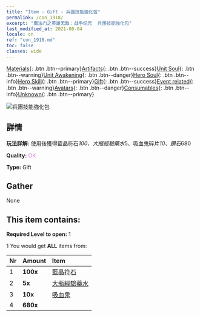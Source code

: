 ```yaml
---
title: "Item - Gift - 兵團技能強化包"
permalink: /con_1918/
excerpt: "魔法门之英雄无敌：战争纪元  兵團技能強化包"
last_modified_at: 2021-08-04
locale: cn
ref: "con_1918.md"
toc: false
classes: wide
---
```

 [Materials](/ItemsCN/){: .btn .btn--primary}[Artifacts](/ItemsCN/Artifacts/){: .btn .btn--success}[Unit Soul](/ItemsCN/UnitSoul/){: .btn .btn--warning}[Unit Awakening](/ItemsCN/UnitAwakening/){: .btn .btn--danger}[Hero Soul](/ItemsCN/HeroSoul/){: .btn .btn--info}[Hero Skill](/ItemsCN/HeroSkill/){: .btn .btn--primary}[Gift](/ItemsCN/Gift/){: .btn .btn--success}[Event related](/ItemsCN/Events/){: .btn .btn--warning}[Avatars](/ItemsCN/Avatars/){: .btn .btn--danger}[Consumables](/ItemsCN/Consumables/){: .btn .btn--info}[Unknown](/ItemsCN/Unknown/){: .btn .btn--primary}

 ![兵團技能強化包](/images/t/i_907541.png)

## 詳情
 **玩法詳解:** 使用後獲得藍晶符石*100、大瓶經驗藥水*5、吸血鬼碎片*10、鑽石*680

 **Quality:** <span style="color: #DA70D6">OK</span>

 **Type:** Gift

## Gather

  None

## This item contains:

 **Required Level to open:** 1

 1 You would get **ALL** items  from:

  | Nr | Amount |     Item    |
  |:---|:-------|:------------|
  | 1 |  **100x** | [藍晶符石](/cn/Items/con_716/) |  | 
  | 2 |  **5x** | [大瓶經驗藥水](/cn/Items/con_702/) |  | 
  | 3 |  **10x** | [吸血鬼](/cn/Items/unt_211/) |  | 
  | 4 |  **680x** | <i class="fas fa-gem"/> |  | 
